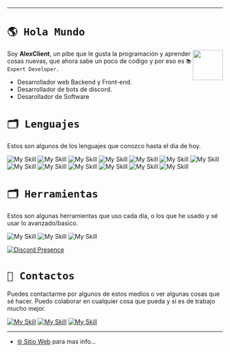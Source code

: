 
---
# ``🌎 Hola Mundo``
<img align='right' src="https://i.imgur.com/168bfMM.jpeg" width="70">

Soy **AlexClient**, un pibe que le gusta la programación y aprender cosas nuevas, que ahora sabe un poco de codigo y por eso es ``📚 Expert Developer.``

* Desarrollador web Backend y Front-end.
* Desarrollador de bots de discord.
* Desarollador de Software

# ``🗂 Lenguajes``
Estos son algunos de los lenguajes que conozco hasta el dia de hoy.

![My Skill](https://skillicons.dev/icons?i=py) ![My Skill](https://skillicons.dev/icons?i=js) ![My Skill](https://skillicons.dev/icons?i=html) ![My Skill](https://skillicons.dev/icons?i=css) ![My Skill](https://skillicons.dev/icons?i=java) ![My Skill](https://skillicons.dev/icons?i=bash) ![My Skill](https://skillicons.dev/icons?i=golang) ![My Skill](https://skillicons.dev/icons?i=c) ![My Skill](https://skillicons.dev/icons?i=cs) ![My Skill](https://skillicons.dev/icons?i=cpp) ![My Skill](https://skillicons.dev/icons?i=gradle) ![My Skill](https://skillicons.dev/icons?i=php) ![My Skill](https://skillicons.dev/icons?i=py)
 



# ``🗂 Herramientas``
Estos son algunas herramientas que uso cada día, o los que he usado y sé usar lo avanzado/basico.

![My Skill](https://skillicons.dev/icons?i=vscode) ![My Skill](https://skillicons.dev/icons?i=idea) ![My Skill](https://skillicons.dev/icons?i=discord)
 

[![Discord Presence](https://lanyard.cnrad.dev/api/381816029426221057)](https://discord.com/users/381816029426221057)


# ``📣 Contactos``
Puedes contactarme por algunos de estos medios o ver algunas cosas que sé hacer. Puedo colaborar en cualquier cosa que pueda y si es de trabajo mucho mejor.

[![My Skill](https://skillicons.dev/icons?i=discord)](https://discord.com/users/381816029426221057) [![My Skill](https://skillicons.dev/icons?i=github)](https://github.com/AlexClient) [![My Skill](https://skillicons.dev/icons?i=instagram)](https://www.instagram.com/alexclient.01/) 

---

* [🌐 Sitio Web](https://alexclient.shop/) para mas info...
